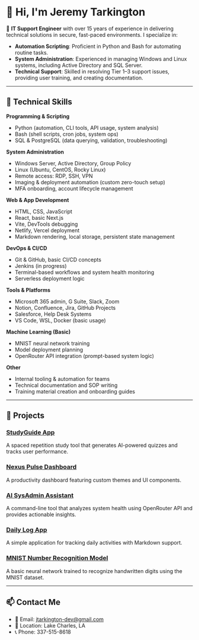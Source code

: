 # 👋 Hi, I'm Jeremy Tarkington

🚀 **IT Support Engineer** with over 15 years of experience in delivering technical solutions in secure, fast-paced environments. I specialize in:

- **Automation Scripting**: Proficient in Python and Bash for automating routine tasks.
- **System Administration**: Experienced in managing Windows and Linux systems, including Active Directory and SQL Server.
- **Technical Support**: Skilled in resolving Tier 1–3 support issues, providing user training, and creating documentation.

---

## 🧰 Technical Skills

**Programming & Scripting**  
- Python (automation, CLI tools, API usage, system analysis)  
- Bash (shell scripts, cron jobs, system ops)  
- SQL & PostgreSQL (data querying, validation, troubleshooting)

**System Administration**  
- Windows Server, Active Directory, Group Policy  
- Linux (Ubuntu, CentOS, Rocky Linux)  
- Remote access: RDP, SSH, VPN  
- Imaging & deployment automation (custom zero-touch setup)  
- MFA onboarding, account lifecycle management  

**Web & App Development**  
- HTML, CSS, JavaScript  
- React, basic Next.js  
- Vite, DevTools debugging  
- Netlify, Vercel deployment  
- Markdown rendering, local storage, persistent state management

**DevOps & CI/CD**  
- Git & GitHub, basic CI/CD concepts  
- Jenkins (in progress)  
- Terminal-based workflows and system health monitoring  
- Serverless deployment logic

**Tools & Platforms**  
- Microsoft 365 admin, G Suite, Slack, Zoom  
- Notion, Confluence, Jira, GitHub Projects  
- Salesforce, Help Desk Systems  
- VS Code, WSL, Docker (basic usage)

**Machine Learning (Basic)**  
- MNIST neural network training  
- Model deployment planning  
- OpenRouter API integration (prompt-based system logic)

**Other**  
- Internal tooling & automation for teams  
- Technical documentation and SOP writing  
- Training material creation and onboarding guides  

---

## 📂 Projects

### [StudyGuide App](https://github.com/jtarkington-dev/StudyGuide)
A spaced repetition study tool that generates AI-powered quizzes and tracks user performance.

### [Nexus Pulse Dashboard](https://github.com/jtarkington-dev/NexusPulse)
A productivity dashboard featuring custom themes and UI components.

### [AI SysAdmin Assistant](https://github.com/jtarkington-dev/AISysAdminAssistant)
A command-line tool that analyzes system health using OpenRouter API and provides actionable insights.

### [Daily Log App](https://github.com/jtarkington-dev/DailyLogApp)
A simple application for tracking daily activities with Markdown support.

### [MNIST Number Recognition Model](https://github.com/jtarkington-dev/MNISTModel)
A basic neural network trained to recognize handwritten digits using the MNIST dataset.

---

## 📫 Contact Me

- 📧 Email: jtarkington-dev@gmail.com
- 📍 Location: Lake Charles, LA
- 📞 Phone: 337-515-8618
